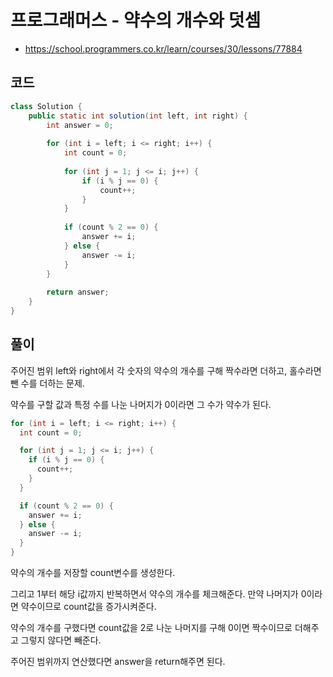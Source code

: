 # 프로그래머스 - 약수의 개수와 덧셈
- https://school.programmers.co.kr/learn/courses/30/lessons/77884

## 코드
```java
class Solution {
    public static int solution(int left, int right) {
        int answer = 0;
        
        for (int i = left; i <= right; i++) {
        	int count = 0;
        	
        	for (int j = 1; j <= i; j++) {
        		if (i % j == 0) {
        			count++;
        		}
        	}
        	
        	if (count % 2 == 0) {
        		answer += i; 
        	} else {
        		answer -= i;
        	}
        }
        
        return answer;
    }
}
```

## 풀이
주어진 범위 left와 right에서 각 숫자의 약수의 개수를 구해 짝수라면 더하고, 홀수라면 뺀 수를 더하는 문제.

약수를 구할 값과 특정 수를 나눈 나머지가 0이라면 그 수가 약수가 된다.

```java
for (int i = left; i <= right; i++) {
  int count = 0;

  for (int j = 1; j <= i; j++) {
    if (i % j == 0) {
      count++;
    }
  }

  if (count % 2 == 0) {
    answer += i; 
  } else {
    answer -= i;
  }
}
```
약수의 개수를 저장할 count변수를 생성한다.

그리고 1부터 해당 i값까지 반복하면서 약수의 개수를 체크해준다. 
만약 나머지가 0이라면 약수이므로 count값을 증가시켜준다.

약수의 개수를 구했다면 count값을 2로 나눈 나머지를 구해 0이면 짝수이므로 더해주고 그렇지 않다면 빼준다.

주어진 범위까지 연산했다면 answer을 return해주면 된다.
